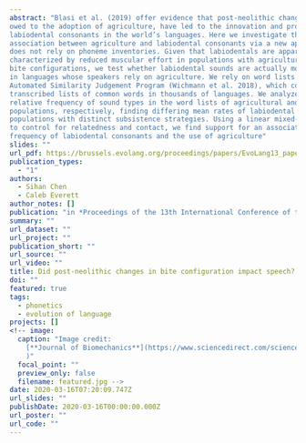 ```yaml
---
abstract: "Blasi et al. (2019) offer evidence that post-neolithic changes in bite configuration,
owed to the adoption of agriculture, have led to the innovation and proliferation of
labiodental consonants in the world’s languages. Here we investigate the putative
association between agriculture and labiodental consonants via a new approach that
does not rely on phoneme inventories. Given that labiodentals are apparently
characterized by reduced muscular effort in populations with agriculture-influenced
bite configurations, we test whether labiodental sounds are actually more prevalent
in languages whose speakers rely on agriculture. We rely on word lists from the
Automated Similarity Judgement Program (Wichmann et al. 2018), which contains
transcribed lists of common words in thousands of languages. We analyze the
relative frequency of sound types in the word lists of agricultural and hunter-gatherer
populations, respectively, finding differing mean rates of labiodental usage in
populations with distinct subsistence strategies. Using a linear mixed-effects model
to control for relatedness and contact, we find support for an association between the
frequency of labiodental consonants and the use of agriculture"
slides: ""
url_pdf: https://brussels.evolang.org/proceedings/papers/EvoLang13_paper_28.pdf
publication_types:
  - "1"
authors:
  - Sihan Chen
  - Caleb Everett
author_notes: []
publication: "in *Proceedings of the 13th International Conference of the Evolution of Language*"
summary: ""
url_dataset: ""
url_project: ""
publication_short: ""
url_source: ""
url_video: ""
title: Did post-neolithic changes in bite configuration impact speech? A new approach to the question
doi: ""
featured: true
tags:
  - phonetics
  - evolution of language
projects: []
<!-- image:
  caption: "Image credit:
    [**Journal of Biomechanics**](https://www.sciencedirect.com/science/article/abs/pii/S002192902030172X
    )"
  focal_point: ""
  preview_only: false
  filename: featured.jpg -->
date: 2020-03-16T07:20:09.747Z
url_slides: ""
publishDate: 2020-03-16T00:00:00.000Z
url_poster: ""
url_code: ""
---
```

